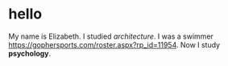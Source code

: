 # hello
My name is Elizabeth.
I studied *architecture*. 
I was a swimmer https://gophersports.com/roster.aspx?rp_id=11954. 
Now I study **psychology**.
